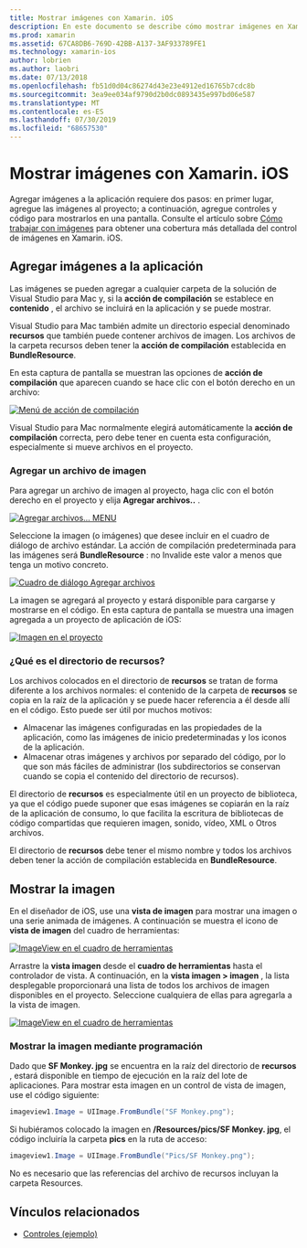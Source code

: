 ```yaml
---
title: Mostrar imágenes con Xamarin. iOS
description: En este documento se describe cómo mostrar imágenes en Xamarin. iOS. Trata la adición de imágenes a una aplicación mediante programación o a través del diseñador de iOS.
ms.prod: xamarin
ms.assetid: 67CA8DB6-769D-42BB-A137-3AF933789FE1
ms.technology: xamarin-ios
author: lobrien
ms.author: laobri
ms.date: 07/13/2018
ms.openlocfilehash: fb51d0d04c86274d43e23e4912ed16765b7cdc8b
ms.sourcegitcommit: 3ea9ee034af9790d2b0dc0893435e997bd06e587
ms.translationtype: MT
ms.contentlocale: es-ES
ms.lasthandoff: 07/30/2019
ms.locfileid: "68657530"
---
```

# <a name="displaying-images-with-xamarinios"></a>Mostrar imágenes con Xamarin. iOS

Agregar imágenes a la aplicación requiere dos pasos: en primer lugar, agregue las imágenes al proyecto; a continuación, agregue controles y código para mostrarlos en una pantalla. Consulte el artículo sobre [Cómo trabajar con imágenes](~/ios/app-fundamentals/images-icons/index.md) para obtener una cobertura más detallada del control de imágenes en Xamarin. iOS.

## <a name="adding-images-to-your-app"></a>Agregar imágenes a la aplicación

Las imágenes se pueden agregar a cualquier carpeta de la solución de Visual Studio para Mac y, si la **acción de compilación** se establece en **contenido** , el archivo se incluirá en la aplicación y se puede mostrar.

Visual Studio para Mac también admite un directorio especial denominado **recursos** que también puede contener archivos de imagen. Los archivos de la carpeta recursos deben tener la **acción de compilación** establecida en **BundleResource**.

En esta captura de pantalla se muestran las opciones de **acción de compilación** que aparecen cuando se hace clic con el botón derecho en un archivo:

 [![](image-images/image30a.png "Menú de acción de compilación")](image-images/image30a.png#lightbox)

Visual Studio para Mac normalmente elegirá automáticamente la **acción de compilación** correcta, pero debe tener en cuenta esta configuración, especialmente si mueve archivos en el proyecto.

### <a name="adding-an-image-file"></a>Agregar un archivo de imagen

Para agregar un archivo de imagen al proyecto, haga clic con el botón derecho en el proyecto y elija **Agregar archivos..** .

 [![](image-images/image31a.png "Agregar archivos... MENU")](image-images/image31a.png#lightbox)

Seleccione la imagen (o imágenes) que desee incluir en el cuadro de diálogo de archivo estándar. La acción de compilación predeterminada para las imágenes será **BundleResource** : no Invalide este valor a menos que tenga un motivo concreto.

 [![](image-images/image32a.png "Cuadro de diálogo Agregar archivos")](image-images/image32a.png#lightbox)

La imagen se agregará al proyecto y estará disponible para cargarse y mostrarse en el código. En esta captura de pantalla se muestra una imagen agregada a un proyecto de aplicación de iOS:

 [![](image-images/image33a.png "Imagen en el proyecto")](image-images/image33a.png#lightbox)

### <a name="what-is-the-resources-directory"></a>¿Qué es el directorio de recursos?

Los archivos colocados en el directorio de **recursos** se tratan de forma diferente a los archivos normales: el contenido de la carpeta de **recursos** se copia en la raíz de la aplicación y se puede hacer referencia a él desde allí en el código. Esto puede ser útil por muchos motivos:

-  Almacenar las imágenes configuradas en las propiedades de la aplicación, como las imágenes de inicio predeterminadas y los iconos de la aplicación.
-  Almacenar otras imágenes y archivos por separado del código, por lo que son más fáciles de administrar (los subdirectorios se conservan cuando se copia el contenido del directorio de recursos).


El directorio de **recursos** es especialmente útil en un proyecto de biblioteca, ya que el código puede suponer que esas imágenes se copiarán en la raíz de la aplicación de consumo, lo que facilita la escritura de bibliotecas de código compartidas que requieren imagen, sonido, vídeo, XML o Otros archivos.

El directorio de **recursos** debe tener el mismo nombre y todos los archivos deben tener la acción de compilación establecida en **BundleResource**.

## <a name="displaying-the-image"></a>Mostrar la imagen

En el diseñador de iOS, use una **vista de imagen** para mostrar una imagen o una serie animada de imágenes. A continuación se muestra el icono de **vista de imagen** del cuadro de herramientas:

 [![](image-images/image35a.png "ImageView en el cuadro de herramientas")](image-images/image35.png#lightbox)

Arrastre la **vista imagen** desde el **cuadro de herramientas** hasta el controlador de vista. A continuación, en la **vista imagen > imagen** , la lista desplegable proporcionará una lista de todos los archivos de imagen disponibles en el proyecto. Seleccione cualquiera de ellas para agregarla a la vista de imagen.

 [![](image-images/image36a.png "ImageView en el cuadro de herramientas")](image-images/image36.png#lightbox)

### <a name="displaying-the-image-programmatically"></a>Mostrar la imagen mediante programación

Dado que **SF Monkey. jpg** se encuentra en la raíz del directorio de **recursos** , estará disponible en tiempo de ejecución en la raíz del lote de aplicaciones. Para mostrar esta imagen en un control de vista de imagen, use el código siguiente:

```csharp
imageview1.Image = UIImage.FromBundle("SF Monkey.png");
```

Si hubiéramos colocado la imagen en **/Resources/pics/SF Monkey. jpg**, el código incluiría la carpeta **pics** en la ruta de acceso:

```csharp
imageview1.Image = UIImage.FromBundle("Pics/SF Monkey.png");
```

No es necesario que las referencias del archivo de recursos incluyan la carpeta Resources.

## <a name="related-links"></a>Vínculos relacionados

- [Controles (ejemplo)](https://docs.microsoft.com/samples/xamarin/ios-samples/controls)
